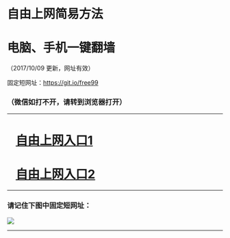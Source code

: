 ﻿# 自由上网简易方法

# 电脑、手机一键翻墙

（2017/10/09 更新，网址有效）

固定短网址：https://git.io/free99

### （微信如打不开，请转到浏览器打开）


***





# &nbsp;&nbsp; <a href="http://ft1694626612.fwq-tz-1001.info/fwqtz01.html?t=100900124261 " target="_blank">自由上网入口1</a>
# &nbsp;&nbsp; <a href="http://ft2796326168.fwq-tz-1002.info/fwqtz02.html?t=100900132006 " target="_blank">自由上网入口2</a>
***

### 请记住下图中固定短网址：

<img src="https://s3-us-west-2.amazonaws.com/fwq-1001/yjfq-20170905okok.png" /> 


***

